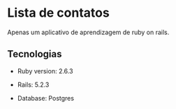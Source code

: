 # Lista de contatos

Apenas um aplicativo de aprendizagem de ruby on rails.

## Tecnologias

* Ruby version: 2.6.3

* Rails: 5.2.3

* Database: Postgres


